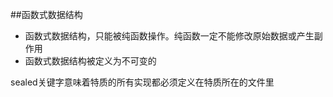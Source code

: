 ##函数式数据结构
    
- 函数式数据结构，只能被纯函数操作。纯函数一定不能修改原始数据或产生副作用
- 函数式数据结构被定义为不可变的

sealed关键字意味着特质的所有实现都必须定义在特质所在的文件里
